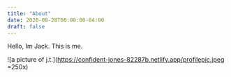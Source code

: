 ```yaml
---
title: "About"
date: 2020-08-28T00:00:00-04:00
draft: false
---
```


Hello, Im Jack. This is me.

![a picture of j.t.](https://confident-jones-82287b.netlify.app/profilepic.jpeg =250x)


